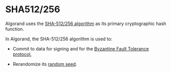 # SHA512/256

Algorand uses the [SHA-512/256 algorithm](https://doi.org/10.6028/NIST.FIPS.180-4)
as its primary cryptographic hash function.

In Algorand, the SHA-512/256 algorithm is used to:

- Commit to data for signing and for the [Byzantine Fault Tolerance protocol](../abft/abft.md),

- Rerandomize its [random seed](../abft/abft-messages-seed.md).
